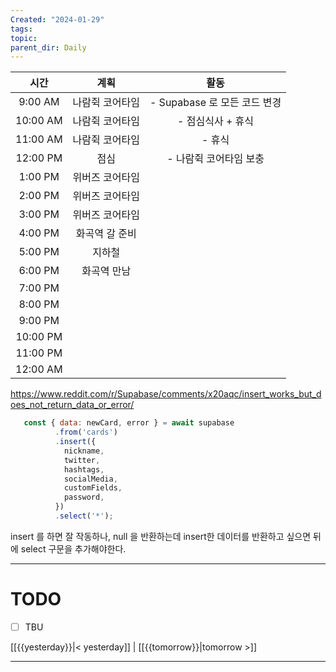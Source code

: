 ```yaml
---
Created: "2024-01-29"
tags: 
topic: 
parent_dir: Daily
---
```

|   시간   |      계획       |             활동             |
|:--------:|:---------------:|:----------------------------:|
| 9:00 AM  | 나람쥑 코어타임 | - Supabase 로 모든 코드 변경 |
| 10:00 AM | 나람쥑 코어타임 |      - 점심식사 + 휴식       |
| 11:00 AM | 나람쥑 코어타임 |            - 휴식            |
| 12:00 PM |      점심       |    - 나람쥑 코어타임 보충    |
| 1:00 PM  | 위버즈 코어타임 |                              |
| 2:00 PM  | 위버즈 코어타임 |                              |
| 3:00 PM  | 위버즈 코어타임 |                              |
| 4:00 PM  | 화곡역 갈 준비 |                              |
| 5:00 PM  | 지하철 |                              |
| 6:00 PM  | 화곡역 만남                |                              |
| 7:00 PM  |                 |                              |
| 8:00 PM  |                 |                              |
| 9:00 PM  |                 |                              |
| 10:00 PM |                 |                              |
| 11:00 PM |                 |                              |
| 12:00 AM |                 |                              |
https://www.reddit.com/r/Supabase/comments/x20aqc/insert_works_but_does_not_return_data_or_error/
```js
   const { data: newCard, error } = await supabase
          .from('cards')
          .insert({
            nickname,
            twitter,
            hashtags,
            socialMedia,
            customFields,
            password,
          })
          .select('*');
```
insert 를 하면 잘 작동하나, null 을 반환하는데 insert한 데이터를 반환하고 싶으면 뒤에 select 구문을 추가해야한다. 

----
# TODO
- [ ] TBU 
  
[[{{yesterday}}|< yesterday]] | [[{{tomorrow}}|tomorrow >]]  
  
---  
